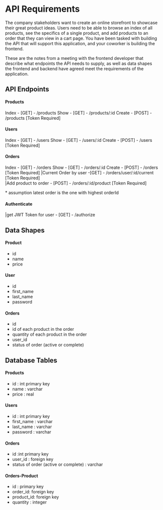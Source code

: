 # API Requirements
The company stakeholders want to create an online storefront to showcase their great product ideas. Users need to be able to browse an index of all products, see the specifics of a single product, and add products to an order that they can view in a cart page. You have been tasked with building the API that will support this application, and your coworker is building the frontend.

These are the notes from a meeting with the frontend developer that describe what endpoints the API needs to supply, as well as data shapes the frontend and backend have agreed meet the requirements of the application. 

## API Endpoints

#### Products

Index - [GET] - /products 
Show - [GET] - /products/:id 
Create - [POST] - /products [Token Required]

#### Users
Index - [GET] - /users 
Show - [GET] - /users/:id 
Create - [POST] - /users [Token Required]

#### Orders
Index - [GET] - /orders
Show - [GET] - /orders/:id 
Create - [POST] - /orders [Token Required]
|Current Order by user -[GET] - /orders/user/:id/current [Token Required]    
|Add product to order - [POST] - /orders/:id/product [Token Required]

\* assumption latest order is the one with highest orderId 

#### Authenticate

|get JWT Token for user - [GET] - /authorize 


## Data Shapes
#### Product
-  id
- name
- price

#### User
- id
- first_name
- last_name
- password

#### Orders
- id
- id of each product in the order
- quantity of each product in the order
- user_id
- status of order (active or complete)


## Database Tables
#### Products
-  id : int primary key
- name : varchar
- price : real

#### Users
- id : int primary key
- first_name : varchar
- last_name : varchar
- password : varchar

#### Orders
- id :int primary key
- user_id : foreign key
- status of order (active or complete) : varchar

#### Orders-Product
- id : primary key
- order_id: foreign key
- product_id: foreign key
- quantity : integer